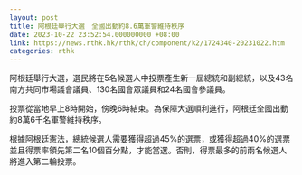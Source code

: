 ```yaml
---
layout: post
title: 阿根廷舉行大選　全國出動約8.6萬軍警維持秩序
date: 2023-10-22 23:52:54.000000000 +08:00
link: https://news.rthk.hk/rthk/ch/component/k2/1724340-20231022.htm
categories: rthk
---
```


阿根廷舉行大選，選民將在5名候選人中投票產生新一屆總統和副總統，以及43名南方共同市場議會議員、130名國會眾議員和24名國會參議員。

投票從當地早上8時開始，傍晚6時結束。為保障大選順利進行，阿根廷全國出動約8萬6千名軍警維持秩序。

根據阿根廷憲法，總統候選人需要獲得超過45%的選票，或獲得超過40%的選票並且得票率領先第二名10個百分點，才能當選。否則，得票最多的前兩名候選人將進入第二輪投票。
